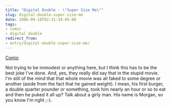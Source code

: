 ```yaml
---
title: "Digital Double - \"Super Size Me\""
slug: digital-double-super-size-me
date: 2006-09-18T02:31:34-05:00
tags:
- comic
- digital double
redirect_from:
- entry/digital-double-super-size-me/
---
```

[Comic](http://digitaldouble.smackjeeves.com/comics/63395/)

Not trying to be immodest or anything here, but I think this has to be the best joke I've done. And, yes, they really did say that in the stupid movie. I'm still of the mind that that whole movie was all faked to some degree or another (aside from the fact that he gained weight). I mean, his first burger, a double quarter pounder or something, took him nearly an hour or so to eat and then he puked it all up? Talk about a girly man. His name is Morgan, so you know I'm right ;-).
